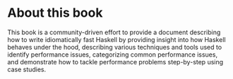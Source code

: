 # About this book

This book is a community-driven effort to provide a document describing
how to write idiomatically fast Haskell by providing insight into how
Haskell behaves under the hood, describing various techniques and tools
used to identify performance issues, categorizing common performance
issues, and demonstrate how to tackle performance problems step-by-step
using case studies.

